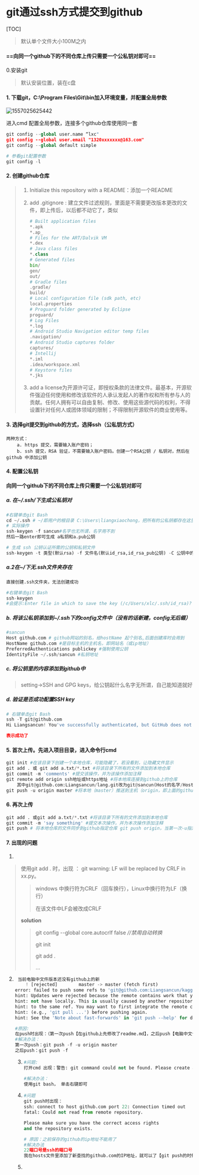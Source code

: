 # git通过ssh方式提交到github

[TOC]

> 默认单个文件大小100M之内

#### ==向同一个github下的不同仓库上传只需要一个公私钥对即可==

0.安装git

> 默认安装位置，装在c盘

#### 1. 下载git，C:\Program Files\Git\bin加入环境变量，并配置全局参数

![1557025625442](C:\Users\liangxiaochong\AppData\Roaming\Typora\typora-user-images\1557025625442.png)

进入cmd 配置全局参数，连接多个github仓库使用同一套

```python
git config --global user.name “lxc"
git config --global user.email "1320xxxxxxx@163.com"
git config --global default simple

# 参看git配置参数
git config -l
```



#### 2. 创建github仓库

> 1. Initialize this repository with a README：添加一个README
>
> 2. add .gitignore : 建立文件过滤规则，里面是不需要更改版本更改的文件，即上传后，以后都不动它了，类似
>
>    ```python 
>    # Built application files
>    *.apk
>    *.ap_
>    # Files for the ART/Dalvik VM
>    *.dex
>    # Java class files
>    *.class
>    # Generated files
>    bin/
>    gen/
>    out/
>    # Gradle files
>    .gradle/
>    build/
>    # Local configuration file (sdk path, etc)
>    local.properties
>    # Proguard folder generated by Eclipse
>    proguard/
>    # Log Files
>    *.log
>    # Android Studio Navigation editor temp files
>    .navigation/
>    # Android Studio captures folder
>    captures/
>    # Intellij
>    *.iml
>    .idea/workspace.xml
>    # Keystore files
>    *.jks
>    ```
>
> 3. add a license为开源许可证，即授权条款的法律文件。最基本，开源软件强迫任何使用和修改该软件的人承认发起人的著作权和所有参与人的贡献。任何人拥有可以自由复制、修改、使用这些源代码的权利，不得设置针对任何人或团体领域的限制；不得限制开源软件的商业使用等。

#### 3. 选择git提交到github的方式，选择ssh（公私钥方式）

```
两种方式：
	a. https 提交，需要输入账户密码；
	b. ssh 提交，RSA 验证，不需要输入账户密码。创建一个RSA公钥 / 私钥对，然后在 github 中添加公钥
```

#### 4. 配置公私钥

**向同一个github下的不同仓库上传只需要一个公私钥对即可**

##### a. 在~/.ssh/下生成公私钥对

```python
#右键单击git Bash 
cd ~/.ssh # ~/即用户的根目录 C:\Users\liangxiaochong，把所有的公私钥都存在这里
# 实际操作
ssh-keygen -f sancun#名字也无所谓，名字用不到
然后一路enter即可生成 a私钥和a.pub公钥

# 生成 ssh 公钥认证所需的公钥和私钥文件
ssh-keygen -t 类型(默认rsa) -f 文件名(默认id_rsa,id_rsa_pub公钥) -C 公钥中的备注
```

##### a.2在~/下无.ssh文件夹存在 #####

```python
直接创建.ssh文件夹，无法创建成功

#右键单击git Bash 
ssh-keygen
#会提示:Enter file in which to save the key (/c/Users/xlc/.ssh/id_rsa)? 按下enter，就会在~下创建.ssh文件夹及id_rsa私钥和公钥
```



##### b. 将该公私钥添加到~/.ssh下的config文件中（没有的话新建，config无后缀）

```python
#sancun
Host github.com # github网站的别名，给hostName 起个别名,后面创建库时会用到
HostName github.com #是目标主机的主机名，即网站名（或ip地址）
PreferredAuthentications publickey #强制使用公钥
IdentityFile ~/.ssh/sancun #私钥地址
```

##### c. 将公钥里的内容添加到github中

> setting->SSH and GPG keys，给公钥起什么名字无所谓，自己能知道就好

##### d. 验证是否成功配置SSH key

```python
# 右键单击git Bash
ssh -T git@github.com
Hi Liangsancun! You've successfully authenticated, but GitHub does not provide shell access.

表示成功了
```

#### 5. 首次上传。先进入项目目录，进入命令行cmd

```python
git init #在该目录下创建一个本地仓库，可能隐藏了，若没看到，让隐藏文件显示
git add . 或 git add a.txt/*.txt #将该目录下所有的文件添加到本地仓库
git commit -m 'comments' #提交该操作，并为该操作添加注释
git remote add origin ssh地址或https地址 #将本地库连接到github上的仓库
	其中git@github.com:Liangsancun/lang.git改为git@sancun(Host的名字/HostName的别名):Liangsancun/lang.git【如果config中的Host为sancun的话】
git push -u origin master #将本地（master）推送到主机（origin，即上面的github仓库地址，-u指定其为默认主机，后面上传就可以不加任何参数，直接使用git push了）
```



#### 6. 再次上传

```python
git add . 或git add a.txt/*.txt #将该目录下所有的文件添加到本地仓库
git commit -m 'say something' #提交本次操作，并为本次操作添加注释
git push # 将本地仓库的文件同步到github指定仓库 git push origin，当第一次-u指定origin后，就直接用git push了。
```

#### 7. 出现的问题

1. 

> 使用git add . 时，出现 ： git warning: LF will be replaced by CRLF in xx.py。
>
> > windows 中换行符为CRLF（回车换行），Linux中换行符为LF（换行）
> >
> > 在该文件中LF会被改成CRLF
>
> **solution**
>
> > git config --global core.autocrlf false  *//禁用自动转换*  
> >
> > git init
> >
> > git add . 
> >
> > ...

2. ```python
    当前电脑中文件版本还没有github上的新
       ! [rejected]        master -> master (fetch first)
   error: failed to push some refs to 'git@github.com:Liangsancun/kaggle-.git'
   hint: Updates were rejected because the remote contains work that you do
   hint: not have locally. This is usually caused by another repository pushing
   hint: to the same ref. You may want to first integrate the remote changes
   hint: (e.g., 'git pull ...') before pushing again.
   hint: See the 'Note about fast-forwards' in 'git push --help' for details.
   
   #原因:
   在push时出现：（第一次push【在github上先修改了readme.md】，之后push【电脑中文件的版本比github上还旧，因为其他人更新的原因】
   #解决办法：
   第一次push：git push -f -u origin master
   之后push：git push -f
   ```

   3. ```python
      #问题:
      打开cmd 出现：警告: git command could not be found. Please create an alias or add it to your PATH. 也无法使用git命令
      
      #解决办法：
      使用git bash， 单击右键即可
      ```

   4. ```python
      #问题
      git push时出现：
      ssh: connect to host github.com port 22: Connection timed out
      fatal: Could not read from remote repository.
      
      Please make sure you have the correct access rights
      and the repository exists.
      
      # 原因：之前保存的github的ip地址不能用了
      #解决办法
      22端口号是ssh的端口号
      我在hosts文件里添加了新查找的github.com的IP地址，就可以了【git push的时候，又自动把ip地址放到.ssh里的know_hosts文件里。
      ```
   
   5. 